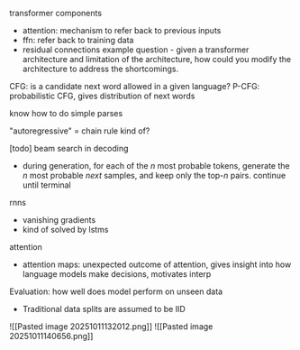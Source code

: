 transformer components
- attention: mechanism to refer back to previous inputs
- ffn: refer back to training data
- residual connections
example question - given a transformer architecture and limitation of the architecture, how could you modify the architecture to address the shortcomings.

CFG: is a candidate next word allowed in a given language?
P-CFG: probabilistic CFG, gives distribution of next words

know how to do simple parses

"autoregressive" = chain rule kind of?

[todo] beam search in decoding
- during generation, for each of the $n$ most probable tokens, generate the $n$ most probable *next* samples, and keep only the top-$n$ pairs. continue until terminal

rnns
- vanishing gradients
- kind of solved by lstms

attention
- attention maps: unexpected outcome of attention, gives insight into how language models make decisions, motivates interp


Evaluation: how well does model perform on unseen data

- Traditional data splits are assumed to be IID

![[Pasted image 20251011132012.png]]
![[Pasted image 20251011140656.png]]